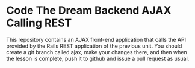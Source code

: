 # Code The Dream Backend AJAX Calling REST

This repository contains an AJAX front-end application that calls the API provided by the Rails REST
application of the previous unit. You should create a git branch called ajax, make your changes there,
and then when the lesson is complete, push it to github and issue a pull request as usual.
